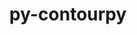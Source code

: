 ---
title: "py-contourpy"
layout: cache
categories: [package, develop-2025-07-13]
meta: {"compilers": ["apple-clang@17.0.0", "gcc@11.1.0", "gcc@11.4.0", "gcc@13.2.0", "gcc@7.5.0", "intel-oneapi-compilers@2025.1.0"], "num_specs": 14, "num_specs_by_stack": {"data-vis-sdk": 1, "e4s": 5, "e4s-neoverse-v2": 2, "e4s-oneapi": 1, "e4s-rocm-external": 1, "hep": 1, "ml-darwin-aarch64-mps": 1, "ml-linux-aarch64-cpu": 1, "ml-linux-aarch64-cuda": 1, "ml-linux-x86_64-cpu": 1, "ml-linux-x86_64-cuda": 1, "radiuss": 1, "root": 14}, "oss": ["sequoia", "ubuntu18.04", "ubuntu20.04", "ubuntu22.04", "ubuntu24.04"], "platforms": ["darwin", "linux"], "stacks": ["data-vis-sdk", "e4s", "e4s-neoverse-v2", "e4s-oneapi", "e4s-rocm-external", "hep", "ml-darwin-aarch64-mps", "ml-linux-aarch64-cpu", "ml-linux-aarch64-cuda", "ml-linux-x86_64-cpu", "ml-linux-x86_64-cuda", "radiuss", "root"], "targets": ["aarch64", "neoverse_v2", "x86_64_v3"], "versions": ["1.3.0"]}
spec_details: [{"compiler": "gcc@11.4.0", "hash": "3hrn5jl5i7akwifzdqf2btbwo327lwvo", "os": "ubuntu22.04", "platform": "linux", "size": "-", "stacks": ["e4s", "root"], "target": "x86_64_v3", "variants": ["build_system=python_pip"], "versions": ["1.3.0"]}, {"compiler": "gcc@11.4.0", "hash": "6c7msndtuynosdam7jngu7n2tciumzhi", "os": "ubuntu22.04", "platform": "linux", "size": "-", "stacks": ["e4s", "root"], "target": "x86_64_v3", "variants": ["build_system=python_pip"], "versions": ["1.3.0"]}, {"compiler": "gcc@11.4.0", "hash": "ascuyyauhjcft3qv5s66hs7x7onyt6h4", "os": "ubuntu22.04", "platform": "linux", "size": "-", "stacks": ["hep", "root"], "target": "x86_64_v3", "variants": ["build_system=python_pip"], "versions": ["1.3.0"]}, {"compiler": "intel-oneapi-compilers@2025.1.0", "hash": "cic2fnhsfivtg5pe5ojrdq2yletoi2sd", "os": "ubuntu22.04", "platform": "linux", "size": "-", "stacks": ["e4s-oneapi", "root"], "target": "x86_64_v3", "variants": ["build_system=python_pip"], "versions": ["1.3.0"]}, {"compiler": "gcc@13.2.0", "hash": "dn3qb7gzlumhtvd45qj55qiq64f27t52", "os": "ubuntu24.04", "platform": "linux", "size": "-", "stacks": ["ml-linux-aarch64-cpu", "ml-linux-aarch64-cuda", "root"], "target": "aarch64", "variants": ["build_system=python_pip"], "versions": ["1.3.0"]}, {"compiler": "apple-clang@17.0.0", "hash": "egoefmwo624rdd42flnxqe5scxliz2sn", "os": "sequoia", "platform": "darwin", "size": "-", "stacks": ["ml-darwin-aarch64-mps", "root"], "target": "aarch64", "variants": ["build_system=python_pip"], "versions": ["1.3.0"]}, {"compiler": "gcc@11.4.0", "hash": "g3j3cr3ripogo4wwv5qzmtz6ri45boqu", "os": "ubuntu22.04", "platform": "linux", "size": "-", "stacks": ["e4s-neoverse-v2", "root"], "target": "neoverse_v2", "variants": ["build_system=python_pip"], "versions": ["1.3.0"]}, {"compiler": "gcc@11.4.0", "hash": "k6cnj6xmbdnqncjoeaqfdvvmjzdp7fac", "os": "ubuntu22.04", "platform": "linux", "size": "-", "stacks": ["e4s-neoverse-v2", "root"], "target": "neoverse_v2", "variants": ["build_system=python_pip"], "versions": ["1.3.0"]}, {"compiler": "gcc@7.5.0", "hash": "nj2ir73s7yu6cmgarttqcpjpipzka65k", "os": "ubuntu18.04", "platform": "linux", "size": "-", "stacks": ["radiuss", "root"], "target": "x86_64_v3", "variants": ["build_system=python_pip"], "versions": ["1.3.0"]}, {"compiler": "gcc@13.2.0", "hash": "o56v5u6zv2iowlaexkpvnljjzrnm5t4l", "os": "ubuntu24.04", "platform": "linux", "size": "-", "stacks": ["ml-linux-x86_64-cpu", "ml-linux-x86_64-cuda", "root"], "target": "x86_64_v3", "variants": ["build_system=python_pip"], "versions": ["1.3.0"]}, {"compiler": "gcc@11.1.0", "hash": "vsz4mi5w62bhoe7ccpzbiaduabmz2ep4", "os": "ubuntu20.04", "platform": "linux", "size": "-", "stacks": ["data-vis-sdk", "root"], "target": "x86_64_v3", "variants": ["build_system=python_pip"], "versions": ["1.3.0"]}, {"compiler": "gcc@11.4.0", "hash": "wcxze3pqgmgkk2vhnjmectpvjs5ftfdb", "os": "ubuntu22.04", "platform": "linux", "size": "-", "stacks": ["e4s", "root"], "target": "x86_64_v3", "variants": ["build_system=python_pip"], "versions": ["1.3.0"]}, {"compiler": "gcc@11.4.0", "hash": "z53svjdyozlb5rc2n7o6n66goi5wnxt7", "os": "ubuntu22.04", "platform": "linux", "size": "-", "stacks": ["e4s", "root"], "target": "x86_64_v3", "variants": ["build_system=python_pip"], "versions": ["1.3.0"]}, {"compiler": "gcc@11.4.0", "hash": "zjhdbfunupoomu352idllcsaipxgxgap", "os": "ubuntu22.04", "platform": "linux", "size": "-", "stacks": ["e4s", "e4s-rocm-external", "root"], "target": "x86_64_v3", "variants": ["build_system=python_pip"], "versions": ["1.3.0"]}]
---